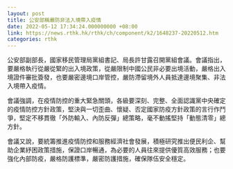 ```yaml
---
layout: post
title: 公安部稱嚴防非法入境帶入疫情
date: 2022-05-12 17:34:24.000000000 +08:00
link: https://news.rthk.hk/rthk/ch/component/k2/1648237-20220512.htm
categories: rthk
---
```


公安部副部長，國家移民管理局黨組書記、局長許甘露召開黨組會議。會議指出，要嚴格執行從嚴從緊的出入境政策，從嚴限制中國公民非必要出境活動，嚴格出入境證件審批簽發，也要嚴密邊境口岸管控，嚴防滯留境外人員抵達邊境聚集、非法入境帶入疫情。

會議強調，在疫情防控的重大緊急關頭，各級要深刻、完整、全面認識黨中央確定的疫情防控方針政策，堅決與一切歪曲、懷疑、否定國家防疫方針政策的言行作鬥爭，堅定不移貫徹「外防輸入、內防反彈」總策略，毫不動搖堅持「動態清零」總方針。

會議又說，要統籌推進疫情防控和服務經濟社會發展，積極研究推出便民利企、幫助企業紓困政策措施，保證口岸暢通，為必要的人員往來提供優質高效服務；也要強化內部防疫，嚴格防護標準，嚴密防護措施，確保隊伍安全穩定。
